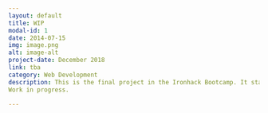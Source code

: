 ```yaml
---
layout: default
title: WIP
modal-id: 1
date: 2014-07-15
img: image.png
alt: image-alt
project-date: December 2018
link: tba
category: Web Development
description: This is the final project in the Ironhack Bootcamp. It started in week 8 of 9 and we had 10 days.
Work in progress.

---
```

